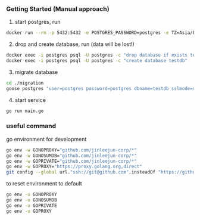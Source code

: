 ### Getting Started (Manual approach)

1. start postgres, run
```sh
docker run --rm -p 5432:5432 -e POSTGRES_PASSWORD=postgres -e TZ=Asia/Bangkok --name postgres postgres:15.2-alpine
```

2. drop and create database, run (data will be lost!)
```sh
docker exec -i postgres psql -U postgres -c "drop database if exists testdb" && \
docker exec -i postgres psql -U postgres -c "create database testdb"
```

3. migrate database
```sh
cd ./migration
goose postgres "user=postgres password=postgres dbname=testdb sslmode=disable" up
```

4. start service
```sh
go run main.go
```

### useful command

go environment for development
```sh
go env -w GONOPROXY="github.com/jinleejun-corp/*"
go env -w GONOSUMDB="github.com/jinleejun-corp/*"
go env -w GOPRIVATE="github.com/jinleejun-corp/*"
go env -w GOPROXY="https://proxy.golang.org,direct"
git config --global url."ssh://git@github.com".insteadOf "https://github.com"
```

to reset environment to default
```sh
go env -u GONOPROXY
go env -u GONOSUMDB
go env -u GOPRIVATE
go env -u GOPROXY
```